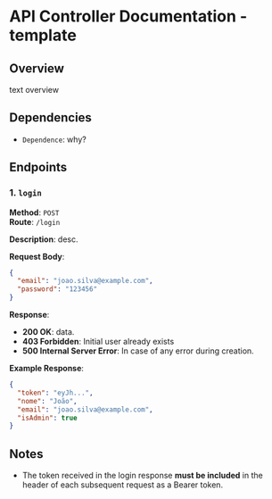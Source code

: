 # API Controller Documentation - template

## Overview

text overview

## Dependencies

- `Dependence`: why?

## Endpoints

### 1. `login`

**Method**: `POST`  
**Route**: `/login`

**Description**: desc.

**Request Body**:

```json
{
  "email": "joao.silva@example.com",
  "password": "123456"
}
```

**Response**:

- **200 OK**: data.
- **403 Forbidden**: Initial user already exists
- **500 Internal Server Error**: In case of any error during creation.

**Example Response**:

```json
{
  "token": "eyJh...",
  "nome": "João",
  "email": "joao.silva@example.com",
  "isAdmin": true
}
```

## Notes

- The token received in the login response **must be included** in the header of each subsequent
  request as a Bearer token.
